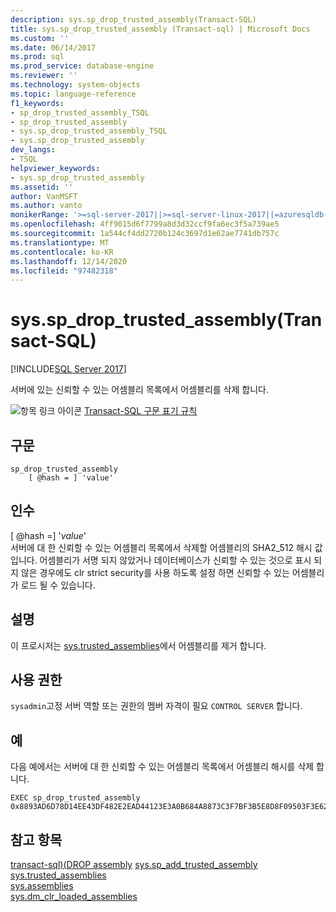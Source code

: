 ```yaml
---
description: sys.sp_drop_trusted_assembly(Transact-SQL)
title: sys.sp_drop_trusted_assembly (Transact-sql) | Microsoft Docs
ms.custom: ''
ms.date: 06/14/2017
ms.prod: sql
ms.prod_service: database-engine
ms.reviewer: ''
ms.technology: system-objects
ms.topic: language-reference
f1_keywords:
- sp_drop_trusted_assembly_TSQL
- sp_drop_trusted_assembly
- sys.sp_drop_trusted_assembly_TSQL
- sys.sp_drop_trusted_assembly
dev_langs:
- TSQL
helpviewer_keywords:
- sys.sp_drop_trusted_assembly
ms.assetid: ''
author: VanMSFT
ms.author: vanto
monikerRange: '>=sql-server-2017||>=sql-server-linux-2017||=azuresqldb-mi-current'
ms.openlocfilehash: 4ff9015d6f7799a8d3d32ccf9fa6ec3f5a739ae5
ms.sourcegitcommit: 1a544cf4dd2720b124c3697d1e62ae7741db757c
ms.translationtype: MT
ms.contentlocale: ko-KR
ms.lasthandoff: 12/14/2020
ms.locfileid: "97482318"
---
```

# <a name="syssp_drop_trusted_assembly-transact-sql"></a>sys.sp_drop_trusted_assembly(Transact-SQL)  
[!INCLUDE[SQL Server 2017](../../includes/applies-to-version/sqlserver2017.md)]

서버에 있는 신뢰할 수 있는 어셈블리 목록에서 어셈블리를 삭제 합니다.

 ![항목 링크 아이콘](../../database-engine/configure-windows/media/topic-link.gif "항목 링크 아이콘") [Transact-SQL 구문 표기 규칙](../../t-sql/language-elements/transact-sql-syntax-conventions-transact-sql.md)  


## <a name="syntax"></a>구문
```  
sp_drop_trusted_assembly 
    [ @hash = ] 'value'
```  

## <a name="arguments"></a>인수

[ @hash =] '*value*'  
서버에 대 한 신뢰할 수 있는 어셈블리 목록에서 삭제할 어셈블리의 SHA2_512 해시 값입니다. 어셈블리가 서명 되지 않았거나 데이터베이스가 신뢰할 수 있는 것으로 표시 되지 않은 경우에도 clr strict security를 사용 하도록 설정 하면 신뢰할 수 있는 어셈블리가 로드 될 수 있습니다.

## <a name="remarks"></a>설명  

이 프로시저는 [sys.trusted_assemblies](../../relational-databases/system-catalog-views/sys-trusted-assemblies-transact-sql.md)에서 어셈블리를 제거 합니다.

## <a name="permissions"></a>사용 권한

`sysadmin`고정 서버 역할 또는 권한의 멤버 자격이 필요 `CONTROL SERVER` 합니다.

## <a name="examples"></a>예  

다음 예에서는 서버에 대 한 신뢰할 수 있는 어셈블리 목록에서 어셈블리 해시를 삭제 합니다.  

```  
EXEC sp_drop_trusted_assembly 
0x8893AD6D78D14EE43DF482E2EAD44123E3A0B684A8873C3F7BF3B5E8D8F09503F3E62370CE742BBC96FE3394477214B84C7C1B0F7A04DCC788FA99C2C09DFCCC; 
```  

## <a name="see-also"></a>참고 항목  
  [transact-sql&#41;&#40;DROP assembly](../../t-sql/statements/drop-assembly-transact-sql.md) [sys.sp_add_trusted_assembly](sys-sp-add-trusted-assembly-transact-sql.md) [sys.trusted_assemblies](../../relational-databases/system-catalog-views/sys-trusted-assemblies-transact-sql.md)  
  [sys.assemblies](../../relational-databases/system-catalog-views/sys-assemblies-transact-sql.md)  
  [sys.dm_clr_loaded_assemblies](../../relational-databases/system-dynamic-management-views/sys-dm-clr-loaded-assemblies-transact-sql.md)  

